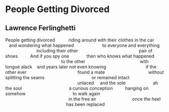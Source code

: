 # People Getting Divorced
## Lawrence Ferlinghetti
People getting divorced
          riding around with their clothes in the car
   and wondering what happened
                      to everyone and everything
                         including their other
                                                pair of shoes
         And if you spy one
             then who knows what happened
                                             to the other
                                           with tongue alack
   and years later not even knowing
                               if the other ever
                                        found a mate
                                  without splitting the seams
                                     or remained intact
                                                          unlaced
    and the sole
                     ah the soul
                                     a curious conception
         hanging on somehow
                                     to walk again
                                                   in the free air
                            once the heel
                                                 has been replaced